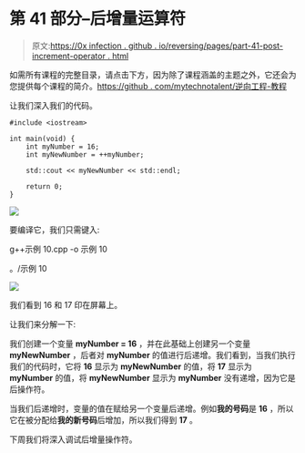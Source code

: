 # 第 41 部分–后增量运算符

> 原文:[https://0x infection . github . io/reversing/pages/part-41-post-increment-operator . html](https://0xinfection.github.io/reversing/pages/part-41-post-increment-operator.html)

如需所有课程的完整目录，请点击下方，因为除了课程涵盖的主题之外，它还会为您提供每个课程的简介。[https://github . com/mytechnotalent/逆向工程-教程](https://github.com/mytechnotalent/Reverse-Engineering-Tutorial)

让我们深入我们的代码。

```
#include <iostream>

int main(void) {
    int myNumber = 16;
    int myNewNumber = ++myNumber;

    std::cout << myNewNumber << std::endl;

    return 0;
}

```

![](../Images/838ada839604aa1cf8cd48335a876f58.png)

要编译它，我们只需键入:

g++示例 10.cpp -o 示例 10

。/示例 10

![](../Images/69f751e7f4ca8d3deb202ed3407f31e3.png)

我们看到 16 和 17 印在屏幕上。

让我们来分解一下:

我们创建一个变量 **myNumber = 16** ，并在此基础上创建另一个变量 **myNewNumber** ，后者对 **myNumber** 的值进行后递增。我们看到，当我们执行我们的代码时，它将 **16** 显示为 **myNewNumber** 的值，将 **17** 显示为 **myNumber** 的值，将 **myNewNumber** 显示为 **myNumber** 没有递增，因为它是后操作符。

当我们后递增时，变量的值在赋给另一个变量后递增。例如**我的号码**是 **16** ，所以它在被分配给**我的新号码**后增加，所以我们得到 **17** 。

下周我们将深入调试后增量操作符。